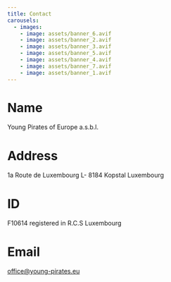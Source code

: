 ```yaml
---
title: Contact
carousels:
  - images:
    - image: assets/banner_6.avif
    - image: assets/banner_2.avif
    - image: assets/banner_3.avif
    - image: assets/banner_5.avif
    - image: assets/banner_4.avif
    - image: assets/banner_7.avif
    - image: assets/banner_1.avif
---
```



# Name
Young Pirates of Europe a.s.b.l.

# Address
1a Route de Luxembourg
L- 8184 Kopstal
Luxembourg

# ID
F10614 registered in R.C.S Luxembourg
# Email
office@young-pirates.eu

